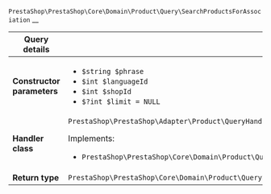 `PrestaShop\PrestaShop\Core\Domain\Product\Query\SearchProductsForAssociation`
__

| Query details              |    |
| -------------------------- | -- |
| **Constructor parameters** | <ul> <li>`$string $phrase`</li>  <li>`$int $languageId`</li>  <li>`$int $shopId`</li>  <li>`$?int $limit = NULL`</li> </ul> |
| **Handler class**          | `PrestaShop\PrestaShop\Adapter\Product\QueryHandler\SearchProductsForAssociationHandler`  <p> Implements: </p> <ul>  <li>`PrestaShop\PrestaShop\Core\Domain\Product\QueryHandler\SearchProductsForAssociationHandlerInterface`</li>  |
| **Return type** |  `PrestaShop\PrestaShop\Core\Domain\Product\QueryResult\ProductForAssociation[]`  |
